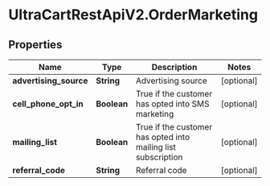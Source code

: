 # UltraCartRestApiV2.OrderMarketing

## Properties

Name | Type | Description | Notes
------------ | ------------- | ------------- | -------------
**advertising_source** | **String** | Advertising source | [optional] 
**cell_phone_opt_in** | **Boolean** | True if the customer has opted into SMS marketing | [optional] 
**mailing_list** | **Boolean** | True if the customer has opted into mailing list subscription | [optional] 
**referral_code** | **String** | Referral code | [optional] 


